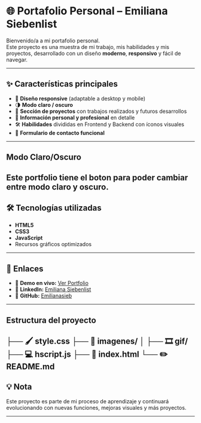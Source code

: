 # 🌐 Portafolio Personal – Emiliana Siebenlist

Bienvenido/a a mi portafolio personal.  
Este proyecto es una muestra de mi trabajo, mis habilidades y mis proyectos, desarrollado con un diseño **moderno**, **responsivo** y fácil de navegar.  

---

## ✨ Características principales
- 📱 **Diseño responsive** (adaptable a desktop y mobile)
- 🌗 **Modo claro / oscuro**
- 🚀 **Sección de proyectos** con trabajos realizados y futuros desarrollos
- 🧾 **Información personal y profesional** en detalle
- 🛠 **Habilidades** divididas en Frontend y Backend con íconos visuales
- 📩 **Formulario de contacto funcional**

---
## Modo Claro/Oscuro
Este portfolio tiene el boton para poder cambiar entre modo claro y oscuro.
---

## 🛠 Tecnologías utilizadas
- **HTML5**
- **CSS3**
- **JavaScript**
- Recursos gráficos optimizados

---

## 📌 Enlaces
- 🔗 **Demo en vivo:** [Ver Portfolio](https://emilianasieb.github.io/tu-repositorio/)
- 💼 **LinkedIn:** [Emiliana Siebenlist](https://www.linkedin.com/in/emiliana-siebenlist-7b3618318/)
- 🐙 **GitHub:** [Emilianasieb](https://github.com/Emilianasieb)

---
##  Estructura del proyecto
├── 🖌️ style.css
├── 🌄 imagenes/
│ ├── 🎞️ gif/
├── 💻 hscript.js
├── 🚀 index.html
└── ✏️ README.md
---

## 💡 Nota
Este proyecto es parte de mi proceso de aprendizaje y continuará evolucionando con nuevas funciones, mejoras visuales y más proyectos.

---
